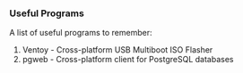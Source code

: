 ### Useful Programs

A list of useful programs to remember:

1. Ventoy - Cross-platform USB Multiboot ISO Flasher
2. pgweb - Cross-platform client for PostgreSQL databases
